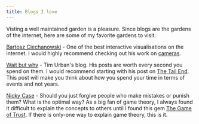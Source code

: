 ```yaml
---
title: Blogs I love
---
```


Visting a well maintained garden is a pleasure. Since blogs are the gardens of the internet, here are some of my favorite gardens to visit.

[Bartosz Ciechanowski](https://ciechanow.ski/) - One of the best interactive visualisations on the internet. I would highly recommend checking out his work on [cameras](https://ciechanow.ski/cameras-and-lenses/).

[Wait but why](https://waitbutwhy.com/) - Tim Urban's blog. His posts are worth every second you spend on them. I would recommend starting with his post on [The Tail End](https://waitbutwhy.com/2015/12/the-tail-end.html). This post will make you think about how you spend your time in terms of events and not years.

[Nicky Case](https://ncase.me/) - Should you just forgive people who make mistakes or punish them? What is the optimal way? As a big fan of game theory, I always found it difficult to explain the concepts to others until I found this gem [The Game of Trust](https://ncase.me/trust/). If there is only-one way to explain game theory, this is it.
